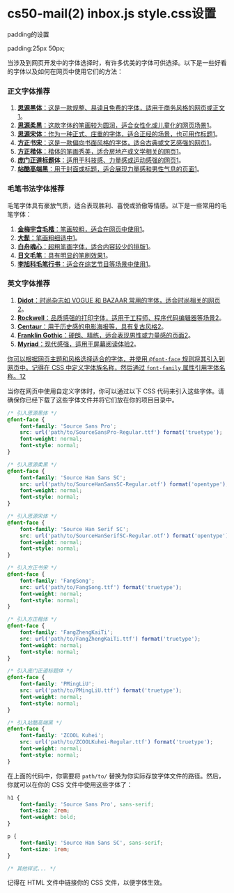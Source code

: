 # cs50-mail(2) inbox.js style.css设置

padding的设置

padding:25px 50px;

当涉及到网页开发中的字体选择时，有许多优美的字体可供选择。以下是一些好看的字体以及如何在网页中使用它们的方法：

### 正文字体推荐

1. [**思源黑体**：这是一款规整、易读且免费的字体，适用于商务风格的网页或正文](https://www.zhihu.com/question/20727176)[1](https://www.zhihu.com/question/20727176)。
2. [**思源柔黑**：这款字体的笔画较为圆润，适合女性化或儿童化的网页场景](https://www.zhihu.com/question/20727176)[1](https://www.zhihu.com/question/20727176)。
3. [**思源宋体**：作为一种正式、庄重的字体，适合正经的场景，也可用作标题](https://www.zhihu.com/question/20727176)[1](https://www.zhihu.com/question/20727176)。
4. [**方正书宋**：这是一款偏向书面风格的字体，适合古典或文艺感强的网页](https://www.zhihu.com/question/20727176)[1](https://www.zhihu.com/question/20727176)。
5. [**方正楷体**：楷体的笔画秀美，适合房地产或文学相关的网页](https://www.zhihu.com/question/20727176)[1](https://www.zhihu.com/question/20727176)。
6. [**庞门正道标题体**：适用于科技感、力量感或运动感强的网页](https://www.zhihu.com/question/20727176)[1](https://www.zhihu.com/question/20727176)。
7. [**站酷高端黑**：用于封面或标题，适合展现力量感和男性气息的页面](https://www.zhihu.com/question/20727176)[1](https://www.zhihu.com/question/20727176)。

### 毛笔书法字体推荐

毛笔字体具有豪放气质，适合表现胜利、喜悦或骄傲等情感。以下是一些常用的毛笔字体：

1. [**金梅宇含毛楷**：笔画较粗，适合在网页中使用](https://www.zhihu.com/question/20727176)[1](https://www.zhihu.com/question/20727176)。
2. [**大髭**：笔画粗细适中](https://www.zhihu.com/question/20727176)[1](https://www.zhihu.com/question/20727176)。
3. [**白舟魂心**：超粗笔画字体，适合内容较少的排版](https://www.zhihu.com/question/20727176)[1](https://www.zhihu.com/question/20727176)。
4. [**日文毛笔**：具有明显的笔刷效果](https://www.zhihu.com/question/20727176)[1](https://www.zhihu.com/question/20727176)。
5. [**李旭科毛笔行书**：适合在综艺节目等场景中使用](https://www.zhihu.com/question/20727176)[1](https://www.zhihu.com/question/20727176)。

### 英文字体推荐

1. [**Didot**：时尚杂志如 VOGUE 和 BAZAAR 常用的字体，适合时尚相关的网页](https://www.zhihu.com/question/20727176)[2](https://bing.com/search?q=%E5%A5%BD%E7%9C%8B%E7%9A%84%E5%AD%97%E4%BD%93)。
2. [**Rockwell**：品质感强的打印字体，适用于工程师、程序代码编辑器等场景](https://www.zhihu.com/question/20727176)[2](https://bing.com/search?q=%E5%A5%BD%E7%9C%8B%E7%9A%84%E5%AD%97%E4%BD%93)。
3. [**Centaur**：用于历史感的电影海报等，具有复古风格](https://www.zhihu.com/question/20727176)[2](https://bing.com/search?q=%E5%A5%BD%E7%9C%8B%E7%9A%84%E5%AD%97%E4%BD%93)。
4. [**Franklin Gothic**：硬朗、精练，适合表现男性或力量感的页面](https://www.zhihu.com/question/20727176)[2](https://bing.com/search?q=%E5%A5%BD%E7%9C%8B%E7%9A%84%E5%AD%97%E4%BD%93)。
5. [**Myriad**：现代感强，适用于屏幕阅读体验](https://www.zhihu.com/question/20727176)[2](https://bing.com/search?q=%E5%A5%BD%E7%9C%8B%E7%9A%84%E5%AD%97%E4%BD%93)。

[你可以根据网页主题和风格选择适合的字体，并使用 `@font-face` 规则将其引入到网页中。记得在 CSS 中定义字体族名称，然后通过 `font-family` 属性引用字体名称。](https://www.zhihu.com/question/20727176)[1](https://www.zhihu.com/question/20727176)[2](https://bing.com/search?q=%E5%A5%BD%E7%9C%8B%E7%9A%84%E5%AD%97%E4%BD%93)

当你在网页中使用自定义字体时，你可以通过以下 CSS 代码来引入这些字体。请确保你已经下载了这些字体文件并将它们放在你的项目目录中。

```css
/* 引入思源黑体 */
@font-face {
    font-family: 'Source Sans Pro';
    src: url('path/to/SourceSansPro-Regular.ttf') format('truetype');
    font-weight: normal;
    font-style: normal;
}

/* 引入思源柔黑 */
@font-face {
    font-family: 'Source Han Sans SC';
    src: url('path/to/SourceHanSansSC-Regular.otf') format('opentype');
    font-weight: normal;
    font-style: normal;
}

/* 引入思源宋体 */
@font-face {
    font-family: 'Source Han Serif SC';
    src: url('path/to/SourceHanSerifSC-Regular.otf') format('opentype');
    font-weight: normal;
    font-style: normal;
}

/* 引入方正书宋 */
@font-face {
    font-family: 'FangSong';
    src: url('path/to/FangSong.ttf') format('truetype');
    font-weight: normal;
    font-style: normal;
}

/* 引入方正楷体 */
@font-face {
    font-family: 'FangZhengKaiTi';
    src: url('path/to/FangZhengKaiTi.ttf') format('truetype');
    font-weight: normal;
    font-style: normal;
}

/* 引入庞门正道标题体 */
@font-face {
    font-family: 'PMingLiU';
    src: url('path/to/PMingLiU.ttf') format('truetype');
    font-weight: normal;
    font-style: normal;
}

/* 引入站酷高端黑 */
@font-face {
    font-family: 'ZCOOL Kuhei';
    src: url('path/to/ZCOOLKuhei-Regular.ttf') format('truetype');
    font-weight: normal;
    font-style: normal;
}
```

在上面的代码中，你需要将 `path/to/` 替换为你实际存放字体文件的路径。然后，你就可以在你的 CSS 文件中使用这些字体了：

```css
h1 {
    font-family: 'Source Sans Pro', sans-serif;
    font-size: 2rem;
    font-weight: bold;
}

p {
    font-family: 'Source Han Sans SC', sans-serif;
    font-size: 1rem;
}

/* 其他样式... */
```

记得在 HTML 文件中链接你的 CSS 文件，以便字体生效。
